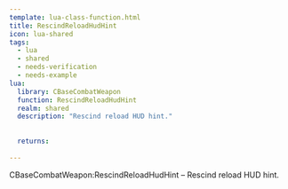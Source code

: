 ```yaml
---
template: lua-class-function.html
title: RescindReloadHudHint
icon: lua-shared
tags:
  - lua
  - shared
  - needs-verification
  - needs-example
lua:
  library: CBaseCombatWeapon
  function: RescindReloadHudHint
  realm: shared
  description: "Rescind reload HUD hint."
  
  
  returns:
    
---
```


<div class="lua__search__keywords">
CBaseCombatWeapon:RescindReloadHudHint &#x2013; Rescind reload HUD hint.
</div>
